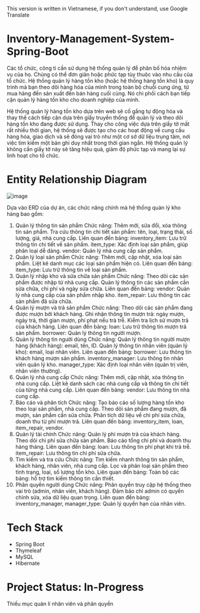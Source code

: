 This version is written in Vietnamese, if you don't understand, use Google Translate
# Inventory-Management-System-Spring-Boot

Các tổ chức, công ti cần sử dụng hệ thống quản lý để phân bố hóa nhiệm vụ của họ. Chúng có thể đơn giản hoặc phức tạp tùy thuộc vào nhu cầu của tổ chức. Hệ thống quản lý hàng tồn kho (hoặc hệ thống hàng tồn kho) là quy trình mà bạn theo dõi hàng hóa của mình trong toàn bộ chuỗi cung ứng, từ mua hàng đến sản xuất đến bán hàng cuối cùng. Nó chi phối cách bạn tiếp cận quản lý hàng tồn kho cho doanh nghiệp của mình.

Hệ thống quản lý hàng tồn kho dựa trên web sẽ cố gắng tự động hóa và thay thế cách tiếp cận dựa trên giấy truyền thống để quản lý và theo dõi hàng tồn kho đang được sử dụng. Thay cho công việc dựa trên giấy tờ mất rất nhiều thời gian, hệ thống sẽ được tạo cho các hoạt động về cung cầu hàng hóa, giao dịch và sẽ đóng vai trò như một cơ sở dữ liệu trung tâm, nơi việc tìm kiếm một bản ghi duy nhất trong thời gian ngắn. Hệ thống quản lý không cần giấy tờ này sẽ tăng hiệu quả, giảm độ phức tạp và mang lại sự linh hoạt cho tổ chức.

# Entity Relationship Diagram
![image](https://github.com/user-attachments/assets/59718a5f-7ce2-48d1-a9af-732e1f4c36d0)

Dựa vào ERD của dự án, các chức năng chính mà hệ thống quản lý kho hàng bao gồm:
1. Quản lý thông tin sản phẩm
Chức năng:
Thêm mới, sửa đổi, xóa thông tin sản phẩm.
Tra cứu thông tin chi tiết sản phẩm: tên, loại, trạng thái, số lượng, giá, nhà cung cấp.
Liên quan đến bảng:
inventory_item: Lưu trữ thông tin chi tiết về sản phẩm.
item_type: Xác định loại sản phẩm, giúp phân loại dễ dàng.
vendor: Quản lý nhà cung cấp sản phẩm.
2. Quản lý loại sản phẩm
Chức năng:
Thêm mới, cập nhật, xóa loại sản phẩm.
Liệt kê danh mục các loại sản phẩm hiện có.
Liên quan đến bảng:
item_type: Lưu trữ thông tin về loại sản phẩm.
3. Quản lý nhập kho và sửa chữa sản phẩm
Chức năng:
Theo dõi các sản phẩm được nhập từ nhà cung cấp.
Quản lý thông tin các sản phẩm cần sửa chữa, chi phí và ngày sửa chữa.
Liên quan đến bảng:
vendor: Quản lý nhà cung cấp của sản phẩm nhập kho.
item_repair: Lưu thông tin các sản phẩm đã sửa chữa.
4. Quản lý mượn và trả sản phẩm
Chức năng:
Theo dõi các sản phẩm đang được mượn bởi khách hàng.
Ghi nhận thông tin mượn trả: ngày mượn, ngày trả, thời gian mượn, phí phạt nếu trả trễ.
Kiểm tra lịch sử mượn trả của khách hàng.
Liên quan đến bảng:
loan: Lưu trữ thông tin mượn trả sản phẩm.
borrower: Quản lý thông tin người mượn.
5. Quản lý thông tin người dùng
Chức năng:
Quản lý thông tin người mượn hàng (khách hàng): email, tên, ID.
Quản lý thông tin nhân viên (quản lý kho): email, loại nhân viên.
Liên quan đến bảng:
borrower: Lưu thông tin khách hàng mượn sản phẩm.
inventory_manager: Lưu thông tin nhân viên quản lý kho.
manager_type: Xác định loại nhân viên (quản trị viên, nhân viên thường).
6. Quản lý nhà cung cấp
Chức năng:
Thêm mới, cập nhật, xóa thông tin nhà cung cấp.
Liệt kê danh sách các nhà cung cấp và thông tin chi tiết của từng nhà cung cấp.
Liên quan đến bảng:
vendor: Lưu thông tin nhà cung cấp.
7. Báo cáo và phân tích
Chức năng:
Tạo báo cáo số lượng hàng tồn kho theo loại sản phẩm, nhà cung cấp.
Theo dõi sản phẩm đang mượn, đã mượn, sản phẩm cần sửa chữa.
Phân tích dữ liệu về chi phí sửa chữa, doanh thu từ phí mượn trả.
Liên quan đến bảng:
inventory_item, loan, item_repair, vendor.
8. Quản lý tài chính
Chức năng:
Quản lý phí mượn trả của khách hàng.
Theo dõi chi phí sửa chữa sản phẩm.
Báo cáo tổng chi phí và doanh thu hàng tháng.
Liên quan đến bảng:
loan: Lưu thông tin phí phạt khi trả trễ.
item_repair: Lưu thông tin chi phí sửa chữa.
9. Tìm kiếm và tra cứu
Chức năng:
Tìm kiếm nhanh thông tin sản phẩm, khách hàng, nhân viên, nhà cung cấp.
Lọc và phân loại sản phẩm theo tình trạng, loại, số lượng tồn kho.
Liên quan đến bảng:
Toàn bộ các bảng: hỗ trợ tìm kiếm thông tin cần thiết.
10. Phân quyền người dùng
Chức năng:
Phân quyền truy cập hệ thống theo vai trò (admin, nhân viên, khách hàng).
Đảm bảo chỉ admin có quyền chỉnh sửa, xóa dữ liệu quan trọng.
Liên quan đến bảng:
inventory_manager, manager_type: Quản lý quyền hạn của nhân viên.
# Tech Stack
- Spring Boot
- Thymeleaf
- MySQL
- Hibernate
# Project Status: In-Progress
Thiếu mục quản lí nhân viên và phân quyền
